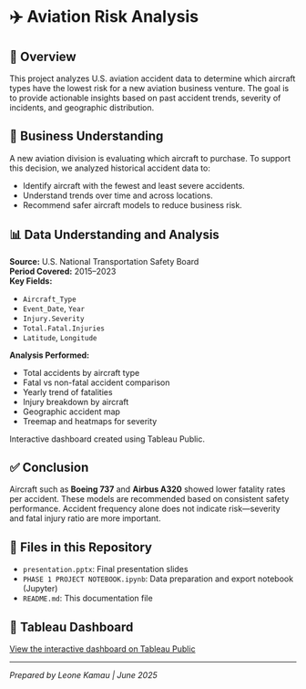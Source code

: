 
# ✈️ Aviation Risk Analysis

## 📌 Overview
This project analyzes U.S. aviation accident data to determine which aircraft types have the lowest risk for a new aviation business venture. The goal is to provide actionable insights based on past accident trends, severity of incidents, and geographic distribution.

## 🎯 Business Understanding
A new aviation division is evaluating which aircraft to purchase. To support this decision, we analyzed historical accident data to:
- Identify aircraft with the fewest and least severe accidents.
- Understand trends over time and across locations.
- Recommend safer aircraft models to reduce business risk.

## 📊 Data Understanding and Analysis
**Source:** U.S. National Transportation Safety Board  
**Period Covered:** 2015–2023  
**Key Fields:**
- `Aircraft_Type`
- `Event_Date`, `Year`
- `Injury.Severity`
- `Total.Fatal.Injuries`
- `Latitude`, `Longitude`

**Analysis Performed:**
- Total accidents by aircraft type
- Fatal vs non-fatal accident comparison
- Yearly trend of fatalities
- Injury breakdown by aircraft
- Geographic accident map
- Treemap and heatmaps for severity

Interactive dashboard created using Tableau Public.

## ✅ Conclusion
Aircraft such as **Boeing 737** and **Airbus A320** showed lower fatality rates per accident. These models are recommended based on consistent safety performance. Accident frequency alone does not indicate risk—severity and fatal injury ratio are more important.

## 📁 Files in this Repository
- `presentation.pptx`: Final presentation slides
- `PHASE 1 PROJECT NOTEBOOK.ipynb`: Data preparation and export notebook (Jupyter)
- `README.md`: This documentation file

## 🔗 Tableau Dashboard
[View the interactive dashboard on Tableau Public](https://public.tableau.com/views/AVIATIONDATASETVIS/Dashboard1?:language=en-US&:sid=&:redirect=auth&:display_count=n&:origin=viz_share_link)

---
*Prepared by Leone Kamau | June 2025*
